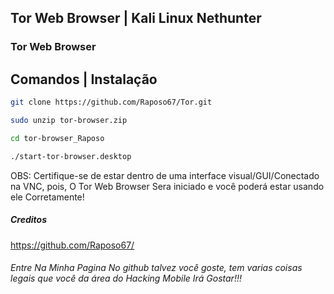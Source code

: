## Tor Web Browser | Kali Linux Nethunter
### Tor Web Browser

## Comandos | Instalação
```bash
git clone https://github.com/Raposo67/Tor.git
```
```bash
sudo unzip tor-browser.zip
```
```bash
cd tor-browser_Raposo
```
```bash
./start-tor-browser.desktop
```
OBS: Certifique-se de estar dentro de uma interface visual/GUI/Conectado na VNC, pois, O Tor Web Browser Sera iniciado e você poderá estar usando ele Corretamente!

##### Creditos
https://github.com/Raposo67/
###### Entre Na Minha Pagina No github talvez você goste, tem varias coisas legais que você da área do Hacking Mobile Irá Gostar!!!
